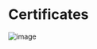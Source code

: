 # Certificates
![image](https://user-images.githubusercontent.com/92337987/214957134-1ae7a8f8-a8d6-43f1-aecb-3c71b2dccf1b.png)
